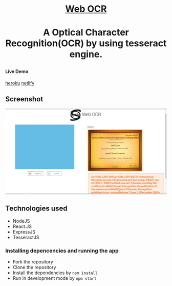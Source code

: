 <h1 align="center"><a href="https://greazey-web-ocr.herokuapp.com/" >Web OCR</a><h1>
<p align="center"> A Optical Character Recognition(OCR) by using tesseract engine.</p>

  #### Live Demo
  
  [heroku](https://greazey-web-ocr.herokuapp.com/)
  [netlify](https://greazey-web-ocr.netlify.app/)
  
## Screenshot
![](https://raw.githubusercontent.com/GreaZeY/Web-OCR/main/SS/demo.PNG)


## Technologies used
* NodeJS
* React.JS
* ExpressJS
* TesseractJS

### Installing depencencies and running the app
* Fork the repository
* Clone the repository
* Install the dependencies by `npm install`
* Run in development mode by `npm start`


